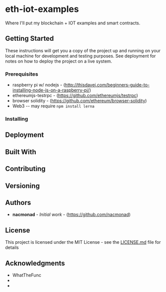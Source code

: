 # eth-iot-examples

Where I'll put my blockchain + IOT examples and smart contracts.

## Getting Started

These instructions will get you a copy of the project up and running on your local machine for development and testing purposes. See deployment for notes on how to deploy the project on a live system.

### Prerequisites

* raspberry pi w/ nodejs - (http://thisdavej.com/beginners-guide-to-installing-node-js-on-a-raspberry-pi/)
* ethereumjs-testrpc - (https://github.com/ethereumjs/testrpc)
* browser solidity - (https://github.com/ethereum/browser-solidity)
* Web3 -- may require ```` npm install lerna ````

### Installing

## Deployment


## Built With

## Contributing

## Versioning


## Authors

* **nacmonad** - *Initial work* - (https://github.com/nacmonad)

## License

This project is licensed under the MIT License - see the [LICENSE.md](LICENSE.md) file for details

## Acknowledgments

* WhatTheFunc
*
*
